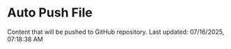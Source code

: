 # Auto Push File

Content that will be pushed to GitHub repository.
Last updated: 07/16/2025, 07:18:38 AM